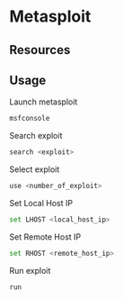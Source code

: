 # Metasploit

## Resources

## Usage

<!-- Usage {{{-->

Launch metasploit
```sh
msfconsole
```

Search exploit
```sh
search <exploit>
```

Select exploit
```sh
use <number_of_exploit>
```

Set Local Host IP
```sh
set LHOST <local_host_ip>
```

Set Remote Host IP
```sh
set RHOST <remote_host_ip>
```

Run exploit
```sh
run
```

<!-- }}} -->
